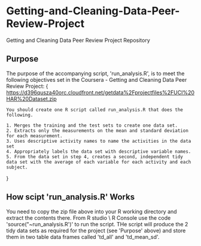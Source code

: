 # Getting-and-Cleaning-Data-Peer-Review-Project
Getting and Cleaning Data Peer Review Project Repository

## Purpose
The purpose of the accompanying script, 'run_analysis.R', is to meet the following objectives set in the Coursera - Getting and Cleaning Data Peer Review Project:
{
	https://d396qusza40orc.cloudfront.net/getdata%2Fprojectfiles%2FUCI%20HAR%20Dataset.zip 

	You should create one R script called run_analysis.R that does the following. 

	1. Merges the training and the test sets to create one data set.
	2. Extracts only the measurements on the mean and standard deviation for each measurement. 
	3. Uses descriptive activity names to name the activities in the data set
	4. Appropriately labels the data set with descriptive variable names. 
	5. From the data set in step 4, creates a second, independent tidy data set with the average of each variable for each activity and each 		subject.
}

## How scipt 'run_analysis.R' Works
You need to copy the zip file above into your R working directory and extract the contents there.
From R studio \ R Console use the code 'source("~run_analysis.R')' to run the script. THe script will produce the 2 tidy data sets as required for the project (see 'Purpose' above) and store them in two table data frames called 'td_all' and 'td_mean_sd'.

